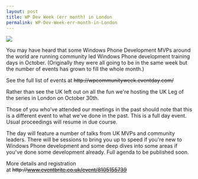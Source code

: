 ```yaml
---
layout: post
title: WP Dev Week (err month) in London
permalink: WP-Dev-Week-err-month-in-London
---
```


![](https://az118040.vo.msecnd.net/assets/8607764811fc4f72b7d063c6296e28a3/windows-phone-banner.png)

You may have heard that some Windows Phone Development MVPs around the world are running community led Windows Phone development training days in October. (Originally they were all going to be in the same week but the number of events has grown to fill the whole month.)

See the full list of events at ~~http&#58;&#47;&#47;wpcommunityweek.eventday.com/~~

Rather than see the UK left out on all the fun we're hosting the UK Leg of the series in London on October 30th.

Those of you who've attended our meetings in the past should note that this is a different event to what we've done in the past. This is a full day event.  
Usual proceedings will resume in due course.

The day will feature a number of talks from UK MVPs and community leaders. There will be sessions to bring you up to speed if you're new to Windows Phone development and some deep dives into some areas if you've done some development already. Full agenda to be published soon.

More details and registration at ~~http&#58;&#47;&#47;www.eventbrite.co.uk/event/8105155739~~
